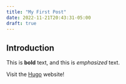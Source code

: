 ```yaml
---
title: "My First Post"
date: 2022-11-21T20:43:31-05:00
draft: true
---
```

## Introduction

This is **bold** text, and this is *emphasized* text.

Visit the [Hugo](https://gohugo.io) website!
